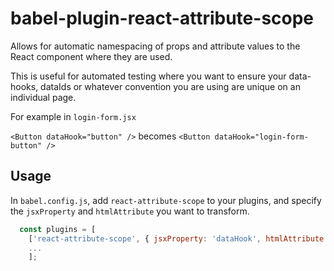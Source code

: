 # babel-plugin-react-attribute-scope

Allows for automatic namespacing of props and attribute values to the React component where they are used.

This is useful for automated testing where you want to ensure your data-hooks, dataIds or whatever convention you are using are unique on an individual page.


For example in `login-form.jsx`

`<Button dataHook="button" />` becomes `<Button dataHook="login-form-button" />`



## Usage
In `babel.config.js`, add `react-attribute-scope` to your plugins, and specify the `jsxProperty` and `htmlAttribute` you want to transform.

```javascript
  const plugins = [
    ['react-attribute-scope', { jsxProperty: 'dataHook', htmlAttribute: 'data-hook' }],
    ...
    ];
```

